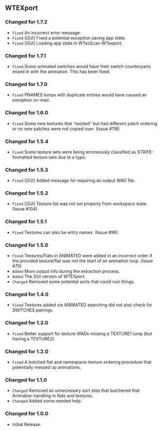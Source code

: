 WTEXport
--------

### Changed for 1.7.2

* `Fixed` An incorrect error message.
* `Fixed` [GUI] Fixed a potential exception saving app state.
* `Fixed` [GUI] Loading app state in WTexScan-WTexport.


### Changed for 1.7.1

* `Fixed` Some animated switches would have their switch counterparts mixed in with the animation. This has been fixed.


### Changed for 1.7.0

* `Fixed` PNAMES lumps with duplicate entries would have caused an exception on read.


### Changed for 1.6.0

* `Fixed` Some new textures that "existed" but had different patch ordering or no new patches were not copied over. (Issue #118)


### Changed for 1.5.4

* `Fixed` Some texture sets were being erroneously classified as STRIFE-formatted texture sets due to a typo.


### Changed for 1.5.3

* `Fixed` [GUI] Added message for requiring an output WAD file.


### Changed for 1.5.2

* `Fixed` [GUI] Texture list was not set properly from workspace state. (Issue #104)


### Changed for 1.5.1

* `Fixed` Textures can also be entry names. (Issue #96)


### Changed for 1.5.0

* `Fixed` Textures/Flats in ANIMATED were added in an incorrect order if the provided texture/flat was not the start of an animation loop. (Issue #75)
* `Added` More output info during the extraction process.
* `Added` The GUI version of WTEXport.
* `Changed` Removed some potential sorts that could ruin things.


### Changed for 1.4.0

* `Fixed` Textures added via ANIMATED searching did not also check for SWITCHES pairings.


### Changed for 1.3.0

* `Fixed` Better support for texture WADs missing a TEXTURE1 lump (but having a TEXTURE2).


### Changed for 1.2.0

* `Fixed` A botched flat and namespace-texture ordering procedure that potentially messed up animations.


### Changed for 1.1.0

* `Changed` Removed an unnecessary sort step that butchered that Animation handling in flats and textures.
* `Changed` Added some needed help.


### Changed for 1.0.0

* Initial Release.

